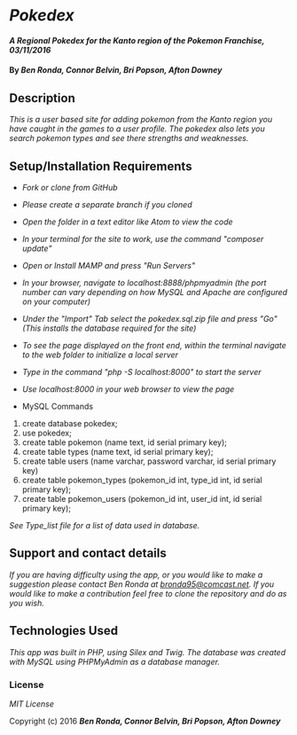 # _Pokedex_

#### _A Regional Pokedex for the Kanto region of the Pokemon Franchise, 03/11/2016_

#### By _**Ben Ronda, Connor Belvin, Bri Popson, Afton Downey**_

## Description

_This is a user based site for adding pokemon from the Kanto region you have caught in the games to a user profile. The pokedex also lets you search pokemon types and see there strengths and weaknesses._

## Setup/Installation Requirements

* _Fork or clone from GitHub_
* _Please create a separate branch if you cloned_
* _Open the folder in a text editor like Atom to view the code_
* _In your terminal for the site to work, use the command "composer update"_
* _Open or Install MAMP and press "Run Servers"_
* _In your browser, navigate to localhost:8888/phpmyadmin (the port number can vary depending on how MySQL and Apache are configured on your computer)_
* _Under the "Import" Tab select the pokedex.sql.zip file and press "Go"(This installs the database required for the site)_
* _To see the page displayed on the front end, within the terminal navigate to the web folder to initialize a local server_
* _Type in the command "php -S localhost:8000" to start the server_
* _Use localhost:8000 in your web browser to view the page_


* MySQL Commands
1. create database pokedex;
2. use pokedex;
3. create table pokemon (name text, id serial primary key);
4. create table types (name text, id serial primary key);
5. create table users (name varchar, password varchar, id serial primary key)
5. create table pokemon_types (pokemon_id int, type_id int, id serial primary key);
6. create table pokemon_users (pokemon_id int, user_id int, id serial primary key);


_See Type_list file for a list of data used in database._

## Support and contact details

_If you are having difficulty using the app, or you would like to make a suggestion please contact Ben Ronda at bronda95@comcast.net. If you would like to make a contribution feel free to clone the repository and do as you wish._

## Technologies Used

_This app was built in PHP, using Silex and Twig. The database was created with MySQL using PHPMyAdmin as a database manager._

### License

*MIT License*

Copyright (c) 2016 **_Ben Ronda, Connor Belvin, Bri Popson, Afton Downey_**
